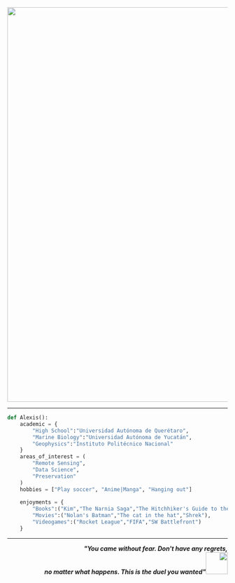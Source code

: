 <div align="center"><image src="https://user-images.githubusercontent.com/92229619/136698915-b53501de-1205-401d-aba4-de3a3117f10a.gif" width="900"></div>
	
---
  
```python
def Alexis():
    academic = {
        "High School":"Universidad Autónoma de Querétaro",
        "Marine Biology":"Universidad Autónoma de Yucatán",
        "Geophysics":"Instituto Politécnico Nacional"
    }
    areas_of_interest = (
        "Remote Sensing",
        "Data Science",
        "Preservation"
    )
    hobbies = ["Play soccer", "Anime|Manga", "Hanging out"]
	
    enjoyments = {
        "Books":("Kim","The Narnia Saga","The Hitchhiker's Guide to the Galaxy"),
        "Movies":("Nolan's Batman","The cat in the hat","Shrek"),
        "Videogames":("Rocket League","FIFA","SW Battlefront")
    }
```
--- 

<div dir="rtl" align="right"><b><i>,You came without fear. Don't have any regrets"<br><img src="https://media.giphy.com/media/tuCFp8rod0x3O/giphy.gif" width="50">"no matter what happens. This is the duel you wanted</i></b></div>

